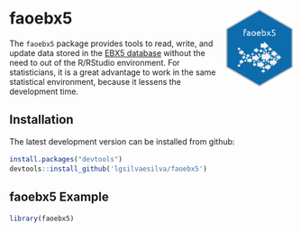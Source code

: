 
faoebx5 <img src="man/figures/logo.png" align="right" alt="" width="120" />
===========================================================================

The `faoebx5` package provides tools to read, write, and update data stored in the [EBX5 database](https://www.orchestranetworks.com/product) without the need to out of the R/RStudio environment. For statisticians, it is a great advantage to work in the same statistical environment, because it lessens the development time.

Installation
------------

The latest development version can be installed from github:

``` r
install.packages("devtools")
devtools::install_github('lgsilvaesilva/faoebx5')
```

faoebx5 Example
---------------

``` r
library(faoebx5)
```
